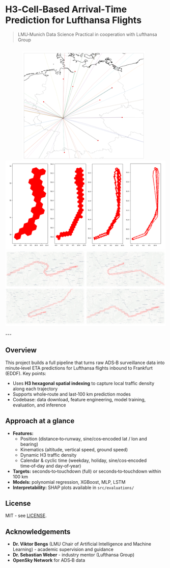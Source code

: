 # **H3‑Cell‑Based Arrival‑Time Prediction for Lufthansa Flights**

> LMU‑Munich Data Science Practical in cooperation with Lufthansa Group

<h2 align="center"></h2>

<p align="center">
  <img src="./src/readme_utils/GERFRA.png"   width="385" alt="Arriving flights to FRA">
  &nbsp;&nbsp;<!-- spacer -->
  <img src="./src/readme_utils/h3_res.png" width="620" alt="Varying flight trajectory H3 Cell Resolutions">
  <img src="./src/readme_utils/patterns_near_airport.png" width="720" alt="Flight patterns in H3 cells near FRA">


</p>
---

## Overview

This project builds a full pipeline that turns raw ADS‑B surveillance data into minute‑level ETA predictions for Lufthansa flights inbound to Frankfurt (EDDF).
Key points:

* Uses **H3 hexagonal spatial indexing** to capture local traffic density along each trajectory
* Supports whole‑route and last‑100 km prediction modes
* Codebase: data download, feature engineering, model training, evaluation, and inference



## Approach at a glance

* **Features:**
  * Position (distance‑to‑runway, sine/cos‑encoded lat / lon and  bearing)
  * Kinematics (altitude, vertical speed, ground speed)
  * Dynamic H3 traffic density
  * Calendar & cyclic time (weekday, holiday, sine/cos‑encoded time‑of‑day and day‑of‑year)
* **Targets:** seconds‑to‑touchdown (full) or seconds‑to‑touchdown within 100 km
* **Models:** polynomial regression, XGBoost, MLP, LSTM
* **Interpretability:** SHAP plots available in `src/evaluations/`

## License

MIT - see [LICENSE](LICENSE).

## Acknowledgements

* **Dr. Viktor Bengs** (LMU Chair of Artificial Intelligence and Machine Learning) - academic supervision and guidance
* **Dr. Sebastian Weber** - industry mentor (Lufthansa Group)
* **OpenSky Network** for ADS‑B data




